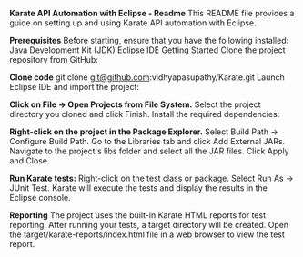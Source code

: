 **Karate API Automation with Eclipse - Readme**
This README file provides a guide on setting up and using Karate API automation with Eclipse.

**Prerequisites**
Before starting, ensure that you have the following installed:
Java Development Kit (JDK)
Eclipse IDE
Getting Started
Clone the project repository from GitHub:

**Clone code**
git clone git@github.com:vidhyapasupathy/Karate.git
Launch Eclipse IDE and import the project:

**Click on File -> Open Projects from File System.**
Select the project directory you cloned and click Finish.
Install the required dependencies:

**Right-click on the project in the Package Explorer.**
Select Build Path -> Configure Build Path.
Go to the Libraries tab and click Add External JARs.
Navigate to the project's libs folder and select all the JAR files.
Click Apply and Close.

**Run Karate tests:**
Right-click on the test class or package.
Select Run As -> JUnit Test.
Karate will execute the tests and display the results in the Eclipse console.

**Reporting**
The project uses the built-in Karate HTML reports for test reporting. After running your tests, a target directory will be created. Open the target/karate-reports/index.html file in a web browser to view the test report.


